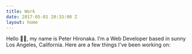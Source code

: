 ```yaml
---
title: Work
date: 2017-05-01 20:33:00 Z
layout: home
---
```


Hello 👋🏼, my name is Peter Hironaka. I’m a Web Developer based in sunny Los Angeles, California. Here are a few things I've been working on:
